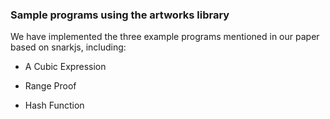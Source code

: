 ### Sample programs using the artworks library

We have implemented the three example programs mentioned in our paper based on snarkjs, including:

* A Cubic Expression

* Range Proof

* Hash Function

